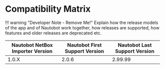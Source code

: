 # Compatibility Matrix

!!! warning "Developer Note - Remove Me!"
    Explain how the release models of the app and of Nautobot work together, how releases are supported, how features and older releases are deprecated etc.

| Nautobot NetBox Importer Version | Nautobot First Support Version | Nautobot Last Support Version |
| ------------- | -------------------- | ------------- |
| 1.0.X         | 2.0.6                | 2.99.99        |
